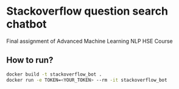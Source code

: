 # Stackoverflow question search chatbot

Final assignment of Advanced Machine Learning NLP HSE Course

## How to run?

```bash
docker build -t stackoverflow_bot .
docker run -e TOKEN=<YOUR_TOKEN> --rm -it stackoverflow_bot
```